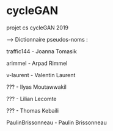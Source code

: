# cycleGAN
projet cs cycleGAN 2019

--> Dictionnaire pseudos-noms :

  traffic144 - Joanna Tomasik
  
  arimmel - Arpad Rimmel
  
  v-laurent - Valentin Laurent
  
  ??? - Ilyas Moutawwakil
  
  ??? - Lilian Lecomte
  
  ??? - Thomas Kebaili
  
  PaulinBrissonneau - Paulin Brissonneau
